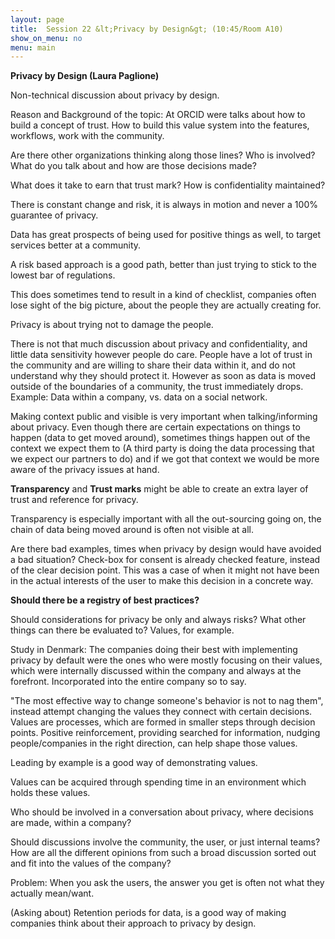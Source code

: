 ```yaml
---
layout: page
title:  Session 22 &lt;Privacy by Design&gt; (10:45/Room A10)
show_on_menu: no
menu: main
---
```


**Privacy by Design (Laura Paglione)**

Non-technical discussion about privacy by design.

Reason and Background of the topic: At ORCID were talks about how to build a concept of trust. How to build this value system into the features, workflows, work with the community.

Are there other organizations thinking along those lines? Who is involved? What do you talk about and how are those decisions made?

What does it take to earn that trust mark? How is confidentiality maintained?

There is constant change and risk, it is always in motion and never a 100% guarantee of privacy.

Data has great prospects of being used for positive things as well, to target services better at a community.

A risk based approach is a good path, better than just trying to stick to the lowest bar of regulations.

This does sometimes tend to result in a kind of checklist, companies often lose sight of the big picture, about the people they are actually creating for.

Privacy is about trying not to damage the people.

There is not that much discussion about privacy and confidentiality, and little data sensitivity however people do care. People have a lot of trust in the community and are willing to share their data within it, and do not understand why they should protect it. However as soon as data is moved outside of the boundaries of a community, the trust immediately drops. Example: Data within a company, vs. data on a social network.

Making context public and visible is very important when talking/informing about privacy. Even though there are certain expectations on things to happen (data to get moved around), sometimes things happen out of the context we expect them to (A third party is doing the data processing that we expect our partners to do) and if we got that context we would be more aware of the privacy issues at hand.

**Transparency** and **Trust marks** might be able to create an extra layer of trust and reference for privacy.

Transparency is especially important with all the out-sourcing going on, the chain of data being moved around is often not visible at all.

Are there bad examples, times when privacy by design would have avoided a bad situation? Check-box for consent is already checked feature, instead of the clear decision point. This was a case of when it might not have been in the actual interests of the user to make this decision in a concrete way.

**Should there be a registry of best practices?**

Should considerations for privacy be only and always risks? What other things can there be evaluated to? Values, for example.

Study in Denmark: The companies doing their best with implementing privacy by default were the ones who were mostly focusing on their values, which were internally discussed within the company and always at the forefront. Incorporated into the entire company so to say.

&quot;The most effective way to change someone&#39;s behavior is not to nag them&quot;, instead attempt changing the values they connect with certain decisions. Values are processes, which are formed in smaller steps through decision points. Positive reinforcement, providing searched for information, nudging people/companies in the right direction, can help shape those values.

Leading by example is a good way of demonstrating values.

Values can be acquired through spending time in an environment which holds these values.

Who should be involved in a conversation about privacy, where decisions are made, within a company?

Should discussions involve the community, the user, or just internal teams? How are all the different opinions from such a broad discussion sorted out and fit into the values of the company?

Problem: When you ask the users, the answer you get is often not what they actually mean/want.

(Asking about) Retention periods for data, is a good way of making companies think about their approach to privacy by design.
